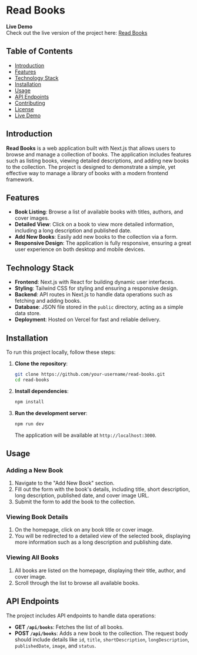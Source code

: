 # Read Books

**Live Demo**  
Check out the live version of the project here: [Read Books](https://read-books-sand.vercel.app/)

## Table of Contents

- [Introduction](#introduction)
- [Features](#features)
- [Technology Stack](#technology-stack)
- [Installation](#installation)
- [Usage](#usage)
- [API Endpoints](#api-endpoints)
- [Contributing](#contributing)
- [License](#license)
- [Live Demo](#live-demo)

## Introduction

**Read Books** is a web application built with Next.js that allows users to browse and manage a collection of books. The application includes features such as listing books, viewing detailed descriptions, and adding new books to the collection. The project is designed to demonstrate a simple, yet effective way to manage a library of books with a modern frontend framework.

## Features

- **Book Listing**: Browse a list of available books with titles, authors, and cover images.
- **Detailed View**: Click on a book to view more detailed information, including a long description and published date.
- **Add New Books**: Easily add new books to the collection via a form.
- **Responsive Design**: The application is fully responsive, ensuring a great user experience on both desktop and mobile devices.

## Technology Stack

- **Frontend**: Next.js with React for building dynamic user interfaces.
- **Styling**: Tailwind CSS for styling and ensuring a responsive design.
- **Backend**: API routes in Next.js to handle data operations such as fetching and adding books.
- **Database**: JSON file stored in the `public` directory, acting as a simple data store.
- **Deployment**: Hosted on Vercel for fast and reliable delivery.

## Installation

To run this project locally, follow these steps:

1. **Clone the repository**:
    ```bash
    git clone https://github.com/your-username/read-books.git
    cd read-books
    ```

2. **Install dependencies**:
    ```bash
    npm install
    ```

3. **Run the development server**:
    ```bash
    npm run dev
    ```
    The application will be available at `http://localhost:3000`.

## Usage

### Adding a New Book

1. Navigate to the "Add New Book" section.
2. Fill out the form with the book's details, including title, short description, long description, published date, and cover image URL.
3. Submit the form to add the book to the collection.

### Viewing Book Details

1. On the homepage, click on any book title or cover image.
2. You will be redirected to a detailed view of the selected book, displaying more information such as a long description and publishing date.

### Viewing All Books

1. All books are listed on the homepage, displaying their title, author, and cover image.
2. Scroll through the list to browse all available books.

## API Endpoints

The project includes API endpoints to handle data operations:

- **GET `/api/books`**: Fetches the list of all books.
- **POST `/api/books`**: Adds a new book to the collection. The request body should include details like `id`, `title`, `shortDescription`, `longDescription`, `publishedDate`, `image`, and `status`.

